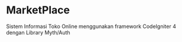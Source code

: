 # MarketPlace
Sistem Informasi Toko Online menggunakan framework CodeIgniter 4 dengan Library Myth/Auth
